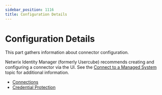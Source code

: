 ```yaml
---
sidebar_position: 1116
title: Configuration Details
---
```


# Configuration Details

This part gathers information about connector configuration.

Netwrix Identity Manager (formerly Usercube) recommends creating and configuring a connector via the UI.
See the [Connect to a Managed System](../../../user-guide/set-up/connect-system/index "Connect to a Managed System") topic for additional information.

* [Connections](connections/index "Connections")
* [Credential Protection](credential-protection/index "Credential Protection")
